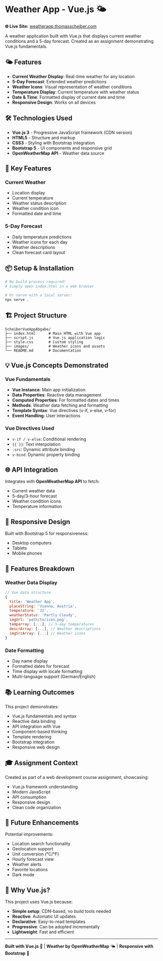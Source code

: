 # Weather App - Vue.js 🌤️

**🌐 Live Site:** [weatherapp.thomasscheiber.com](https://weatherapp.thomasscheiber.com/)

A weather application built with Vue.js that displays current weather conditions and a 5-day forecast. Created as an assignment demonstrating Vue.js fundamentals.

## 🌤️ Features

- **Current Weather Display**: Real-time weather for any location
- **5-Day Forecast**: Extended weather predictions
- **Weather Icons**: Visual representation of weather conditions
- **Temperature Display**: Current temperature with weather status
- **Date & Time**: Formatted display of current date and time
- **Responsive Design**: Works on all devices

## 🛠️ Technologies Used

- **Vue.js 3** - Progressive JavaScript framework (CDN version)
- **HTML5** - Structure and markup
- **CSS3** - Styling with Bootstrap integration
- **Bootstrap 5** - UI components and responsive grid
- **OpenWeatherMap API** - Weather data source

## 🎯 Key Features

### Current Weather
- Location display
- Current temperature
- Weather status description
- Weather condition icon
- Formatted date and time

### 5-Day Forecast
- Daily temperature predictions
- Weather icons for each day
- Weather descriptions
- Clean forecast card layout

## 📦 Setup & Installation

```bash
# No build process required!
# Simply open index.html in a web browser

# Or serve with a local server:
npx serve .
```

## 🏗️ Project Structure

```
ScheiberVueAppAbgabe/
├── index.html      # Main HTML with Vue app
├── script.js       # Vue.js application logic
├── style.css       # Custom styling
├── images/         # Weather icons and assets
└── README.md       # Documentation
```

## 💡 Vue.js Concepts Demonstrated

### Vue Fundamentals
- **Vue Instance**: Main app initialization
- **Data Properties**: Reactive data management
- **Computed Properties**: For formatted dates and times
- **Methods**: Weather data fetching and formatting
- **Template Syntax**: Vue directives (v-if, v-else, v-for)
- **Event Handling**: User interactions

### Vue Directives Used
- `v-if / v-else`: Conditional rendering
- `{{ }}`: Text interpolation
- `:src`: Dynamic attribute binding
- `v-bind`: Dynamic property binding

## 🌐 API Integration

Integrates with **OpenWeatherMap API** to fetch:
- Current weather data
- 5-day/3-hour forecast
- Weather condition icons
- Temperature information

## 📱 Responsive Design

Built with Bootstrap 5 for responsiveness:
- Desktop computers
- Tablets
- Mobile phones

## 🎨 Features Breakdown

### Weather Data Display
```javascript
// Vue data structure
{
  title: 'Weather App',
  placeString: 'Vienna, Austria',
  temperature: '22',
  weatherStatus: 'Partly Cloudy',
  imgUrl: 'path/to/icon.png',
  temparray: [...], // 5-day temperatures
  descrArray: [...], // Weather descriptions
  imgSrcArray: [...] // Weather icons
}
```

### Date Formatting
- Day name display
- Formatted dates for forecast
- Time display with locale formatting
- Multi-language support (German/English)

## 📚 Learning Outcomes

This project demonstrates:
- Vue.js fundamentals and syntax
- Reactive data binding
- API integration with Vue
- Component-based thinking
- Template rendering
- Bootstrap integration
- Responsive web design

## 🎓 Assignment Context

Created as part of a web development course assignment, showcasing:
- Vue.js framework understanding
- Modern JavaScript
- API consumption
- Responsive design
- Clean code organization

## 🚀 Future Enhancements

Potential improvements:
- Location search functionality
- Geolocation support
- Unit conversion (°C/°F)
- Hourly forecast view
- Weather alerts
- Favorite locations
- Dark mode

## 🌟 Why Vue.js?

This project uses Vue.js because:
- **Simple setup**: CDN-based, no build tools needed
- **Reactive**: Automatic UI updates
- **Declarative**: Easy-to-read templates
- **Progressive**: Can be adopted incrementally
- **Lightweight**: Fast and efficient

---

**Built with Vue.js** 💚 | **Weather by OpenWeatherMap** 🌤️ | **Responsive with Bootstrap** 📱
